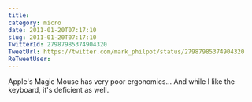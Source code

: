 ```yaml
---
title: 
category: micro
date: 2011-01-20T07:17:10
slug: 2011-01-20T07:17:10
TwitterId: 27987985374904320
TweetUrl: https://twitter.com/mark_philpot/status/27987985374904320
ReTweetUser: 
---
```


Apple's Magic Mouse has very poor ergonomics... And while I like the keyboard, it's deficient as well.